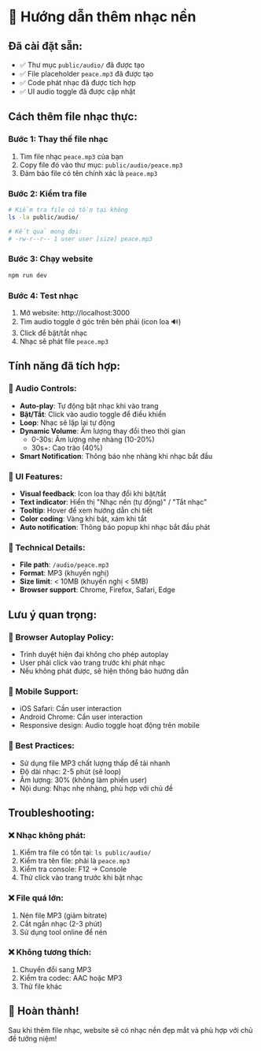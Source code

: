 # 🎵 Hướng dẫn thêm nhạc nền

## Đã cài đặt sẵn:
- ✅ Thư mục `public/audio/` đã được tạo
- ✅ File placeholder `peace.mp3` đã được tạo
- ✅ Code phát nhạc đã được tích hợp
- ✅ UI audio toggle đã được cập nhật

## Cách thêm file nhạc thực:

### Bước 1: Thay thế file nhạc
1. Tìm file nhạc `peace.mp3` của bạn
2. Copy file đó vào thư mục: `public/audio/peace.mp3`
3. Đảm bảo file có tên chính xác là `peace.mp3`

### Bước 2: Kiểm tra file
```bash
# Kiểm tra file có tồn tại không
ls -la public/audio/

# Kết quả mong đợi:
# -rw-r--r-- 1 user user [size] peace.mp3
```

### Bước 3: Chạy website
```bash
npm run dev
```

### Bước 4: Test nhạc
1. Mở website: http://localhost:3000
2. Tìm audio toggle ở góc trên bên phải (icon loa 🔊)
3. Click để bật/tắt nhạc
4. Nhạc sẽ phát file `peace.mp3`

## Tính năng đã tích hợp:

### 🎵 Audio Controls:
- **Auto-play**: Tự động bật nhạc khi vào trang
- **Bật/Tắt**: Click vào audio toggle để điều khiển
- **Loop**: Nhạc sẽ lặp lại tự động
- **Dynamic Volume**: Âm lượng thay đổi theo thời gian
  - 0-30s: Âm lượng nhẹ nhàng (10-20%)
  - 30s+: Cao trào (40%)
- **Smart Notification**: Thông báo nhẹ nhàng khi nhạc bắt đầu

### 🎨 UI Features:
- **Visual feedback**: Icon loa thay đổi khi bật/tắt
- **Text indicator**: Hiển thị "Nhạc nền (tự động)" / "Tắt nhạc"
- **Tooltip**: Hover để xem hướng dẫn chi tiết
- **Color coding**: Vàng khi bật, xám khi tắt
- **Auto notification**: Thông báo popup khi nhạc bắt đầu phát

### 🔧 Technical Details:
- **File path**: `/audio/peace.mp3`
- **Format**: MP3 (khuyến nghị)
- **Size limit**: < 10MB (khuyến nghị < 5MB)
- **Browser support**: Chrome, Firefox, Safari, Edge

## Lưu ý quan trọng:

### 🚫 Browser Autoplay Policy:
- Trình duyệt hiện đại không cho phép autoplay
- User phải click vào trang trước khi phát nhạc
- Nếu không phát được, sẽ hiện thông báo hướng dẫn

### 📱 Mobile Support:
- iOS Safari: Cần user interaction
- Android Chrome: Cần user interaction
- Responsive design: Audio toggle hoạt động trên mobile

### 🎯 Best Practices:
- Sử dụng file MP3 chất lượng thấp để tải nhanh
- Độ dài nhạc: 2-5 phút (sẽ loop)
- Âm lượng: 30% (không làm phiền user)
- Nội dung: Nhạc nhẹ nhàng, phù hợp với chủ đề

## Troubleshooting:

### ❌ Nhạc không phát:
1. Kiểm tra file có tồn tại: `ls public/audio/`
2. Kiểm tra tên file: phải là `peace.mp3`
3. Kiểm tra console: F12 → Console
4. Thử click vào trang trước khi bật nhạc

### ❌ File quá lớn:
1. Nén file MP3 (giảm bitrate)
2. Cắt ngắn nhạc (2-3 phút)
3. Sử dụng tool online để nén

### ❌ Không tương thích:
1. Chuyển đổi sang MP3
2. Kiểm tra codec: AAC hoặc MP3
3. Thử file khác

## 🎉 Hoàn thành!
Sau khi thêm file nhạc, website sẽ có nhạc nền đẹp mắt và phù hợp với chủ đề tưởng niệm!
